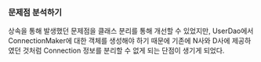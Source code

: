 ### 문제점 분석하기
상속을 통해 발생했던 문제점을 클래스 분리를 통해 개선할 수 있었지만, UserDao에서 ConnectionMaker에 대한 객체를 생성해야 하기 때문에
기존에 N사와 D사에 제공하였던 것처럼 Connection 정보를 분리할 수 없게 되는 단점이 생기게 되었다.